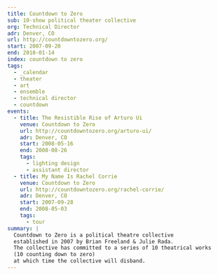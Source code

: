 ```yaml
---
title: Countdown to Zero
sub: 10-show political theater collective
org: Technical Director
adr: Denver, CO
url: http://countdowntozero.org/
start: 2007-09-20
end: 2010-01-14
index: countdown to zero
tags:
  - _calendar
  - theater
  - art
  - ensemble
  - technical director
  - countdown
events:
  - title: The Resistible Rise of Arturo Ui
    venue: Countdown to Zero
    url: http://countdowntozero.org/arturo-ui/
    adr: Denver, CO
    start: 2008-05-16
    end: 2008-08-26
    tags:
      - lighting design
      - assistant director
  - title: My Name Is Rachel Corrie
    venue: Countdown to Zero
    url: http://countdowntozero.org/rachel-corrie/
    adr: Denver, CO
    start: 2007-09-28
    end: 2008-05-03
    tags:
      - tour
summary: |
  Countdown to Zero is a political theatre collective
  established in 2007 by Brian Freeland & Julie Rada.
  The collective has committed to a series of 10 theatrical works
  (10 counting down to zero)
  at which time the collective will disband.
---
```

